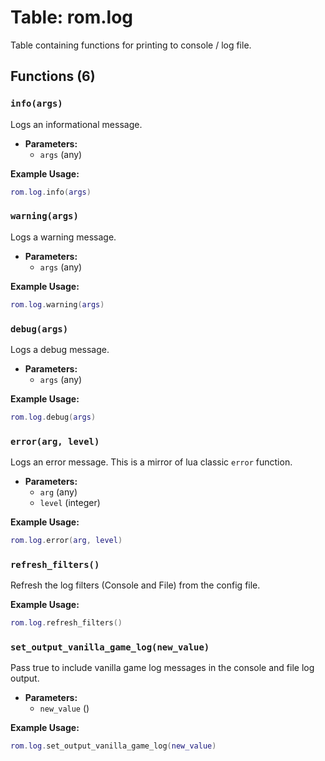 # Table: rom.log

Table containing functions for printing to console / log file.

## Functions (6)

### `info(args)`

Logs an informational message.

- **Parameters:**
  - `args` (any)

**Example Usage:**
```lua
rom.log.info(args)
```

### `warning(args)`

Logs a warning message.

- **Parameters:**
  - `args` (any)

**Example Usage:**
```lua
rom.log.warning(args)
```

### `debug(args)`

Logs a debug message.

- **Parameters:**
  - `args` (any)

**Example Usage:**
```lua
rom.log.debug(args)
```

### `error(arg, level)`

Logs an error message. This is a mirror of lua classic `error` function.

- **Parameters:**
  - `arg` (any)
  - `level` (integer)

**Example Usage:**
```lua
rom.log.error(arg, level)
```

### `refresh_filters()`

Refresh the log filters (Console and File) from the config file.

**Example Usage:**
```lua
rom.log.refresh_filters()
```

### `set_output_vanilla_game_log(new_value)`

Pass true to include vanilla game log messages in the console and file log output.

- **Parameters:**
  - `new_value` ()

**Example Usage:**
```lua
rom.log.set_output_vanilla_game_log(new_value)
```


